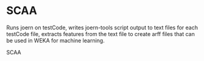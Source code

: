 SCAA
====
Runs joern on testCode, writes joern-tools script output to text files for each testCode file, 
extracts features from the text file to create arff files that can be used in WEKA for machine learning.


SCAA
